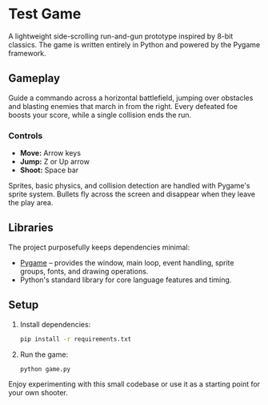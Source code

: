# Test Game

A lightweight side-scrolling run-and-gun prototype inspired by 8-bit classics.
The game is written entirely in Python and powered by the Pygame framework.

## Gameplay

Guide a commando across a horizontal battlefield, jumping over obstacles and
blasting enemies that march in from the right. Every defeated foe boosts your
score, while a single collision ends the run.

### Controls

- **Move:** Arrow keys
- **Jump:** Z or Up arrow
- **Shoot:** Space bar

Sprites, basic physics, and collision detection are handled with Pygame's sprite
system. Bullets fly across the screen and disappear when they leave the play
area.

## Libraries

The project purposefully keeps dependencies minimal:

- [Pygame](https://www.pygame.org/) – provides the window, main loop, event
  handling, sprite groups, fonts, and drawing operations.
- Python's standard library for core language features and timing.

## Setup

1. Install dependencies:
   ```bash
   pip install -r requirements.txt
   ```
2. Run the game:
   ```bash
   python game.py
   ```

Enjoy experimenting with this small codebase or use it as a starting point for your own shooter.
